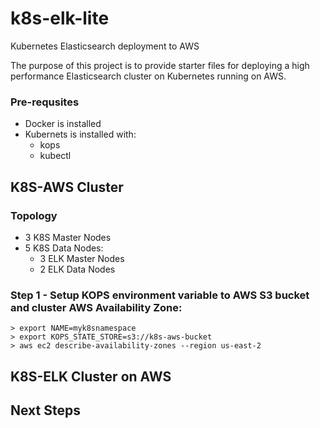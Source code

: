 # k8s-elk-lite
Kubernetes Elasticsearch deployment to AWS

The purpose of this project is to provide starter files for deploying a high performance Elasticsearch cluster on Kubernetes running on AWS. 

### Pre-requsites
+ Docker is installed
+ Kubernets is installed with:
  + kops
  + kubectl

## K8S-AWS Cluster
### Topology
  + 3 K8S Master Nodes
  + 5 K8S Data Nodes:
    + 3 ELK Master Nodes
    + 2 ELK Data Nodes
    
### Step 1 - Setup KOPS environment variable to AWS S3 bucket and cluster AWS Availability Zone:
```
> export NAME=myk8snamespace
> export KOPS_STATE_STORE=s3://k8s-aws-bucket
> aws ec2 describe-availability-zones --region us-east-2
```

## K8S-ELK Cluster on AWS


## Next Steps
